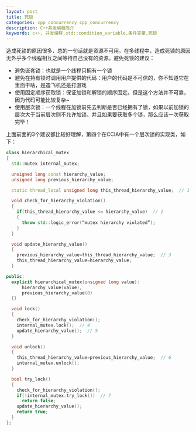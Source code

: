 ```yaml
---
layout: post
title: 死锁
categories: cpp concurrency cpp_concurrency
description: C++并发编程简介
keywords: c++, 并发编程,std::condition_variable,条件变量,死锁
---
```



造成死锁的原因很多，总的一句话就是资源不可用。在多线程中，造成死锁的原因无外乎多个线程相互之间等待自己没有的资源。避免死锁的建议：

- 避免嵌套锁：也就是一个线程只拥有一个锁
- 避免在持有锁时调用用户提供的代码：用户的代码是不可信的，你不知道它在里面干啥，是造飞机还是打游戏
- 使用固定顺序获取锁：保证加锁和解锁的顺序固定。但是这个方法并不可靠，因为代码可能比较复杂~
- 使用层次锁：一个线程在加锁前先去判断是否已经拥有了锁，如果以前加锁的层次大于当前层次则不允许加锁。并且如果要获取多个锁，那么应该一次获取完毕！

上面前面的3个建议都比较好理解，第四个在CCIA中有一个层次锁的实现类，如下：

```cpp
class hierarchical_mutex
{
  std::mutex internal_mutex;

  unsigned long const hierarchy_value;
  unsigned long previous_hierarchy_value;

  static thread_local unsigned long this_thread_hierarchy_value;  // 1

  void check_for_hierarchy_violation()
  {
    if(this_thread_hierarchy_value <= hierarchy_value)  // 2
    {
      throw std::logic_error(“mutex hierarchy violated”);
    }
  }

  void update_hierarchy_value()
  {
    previous_hierarchy_value=this_thread_hierarchy_value;  // 3
    this_thread_hierarchy_value=hierarchy_value;
  }

public:
  explicit hierarchical_mutex(unsigned long value):
      hierarchy_value(value),
      previous_hierarchy_value(0)
  {}

  void lock()
  {
    check_for_hierarchy_violation();
    internal_mutex.lock();  // 4
    update_hierarchy_value();  // 5
  }

  void unlock()
  {
    this_thread_hierarchy_value=previous_hierarchy_value;  // 6
    internal_mutex.unlock();
  }

  bool try_lock()
  {
    check_for_hierarchy_violation();
    if(!internal_mutex.try_lock())  // 7
      return false;
    update_hierarchy_value();
    return true;
  }
};
```